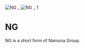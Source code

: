 ![NG _ ](https://user-images.githubusercontent.com/45546591/202410590-d7181dbe-3a48-4a65-bad2-0eaee961321c.jpg)
![NG _ 1](https://user-images.githubusercontent.com/45546591/202410709-c87f5b4a-1ae4-4b3e-80b6-e514423d390b.jpg)

# NG
NG is a short form of Namuna Group.
